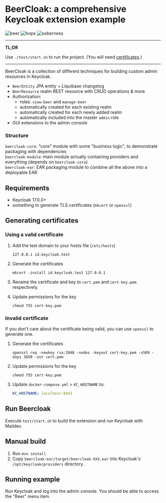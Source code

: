 # BeerCloak: a comprehensive Keycloak extension example

![beer](https://img.shields.io/badge/beer-flowing-green)
![hops](https://img.shields.io/badge/hops-100%25-green)
![soberness](https://img.shields.io/badge/soberness-none-red)

---
**TL;DR**

Use `./test/start.sh` to run the project. (You will need [certificates](#generating-certificates).)

---

BeerCloak is a collection of different techniques for building custom admin resources in Keycloak.

* `BeerEntity` JPA entity + Liquibase changelog
* `BeerResource` realm REST resource with CRUD operations & more
* Authorization:
  * roles: `view-beer` and `manage-beer`
  * automatically created for each existing realm
  * automatically created for each newly added realm
  * automatically included into the master `admin` role
* GUI extensions to the admin console

### Structure

`beercloak-core`: "core" module with some "business logic", to demonstrate packaging with dependencies  
`beercloak-module`: main module actually containing providers and everything (depends on `beercloak-core`)  
`beercloak-ear`: EAR packaging module to combine all the above into a deployable EAR 

## Requirements

* Keycloak 17.0.0+
* something to generate TLS certificates (`mkcert` or `openssl`)

## Generating certificates

### Using a valid certificate

1. Add the test domain to your hosts file (`/etc/hosts`)
   ```
   127.0.0.1 id.keycloak.test
   ```
   
2. Generate the certificates
   ```
   mkcert -install id.keycloak.test 127.0.0.1
   ```
   
3. Rename the certificate and key to `cert.pem` and `cert-key.pem` respectively.

4. Update permissions for the key
   ```
   chmod 755 cert-key.pem
   ```

### Invalid certificate

If you don't care about the certificate being valid, you can use `openssl` to generate one.

1. Generate the certificates
   ```
   openssl req -newkey rsa:2048 -nodes -keyout cert-key.pem -x509 -days 3650 -out cert.pem
   ```
   
2. Update permissions for the key
   ```￼
   chmod 755 cert-key.pem
   ```

3. Update `docker-compose.yml` > `KC_HOSTNAME` to:
   ```yaml
   KC_HOSTNAME: localhost:8443
   ```

## Run Beercloak

Execute `test/start.sh` to build the extension and run Keycloak with Maildev.

## Manual build

1. Run `mvn install`
2. Copy `beercloak-ear/target/beercloak-XXX.ear` into Keycloak's `/opt/keycloak/providers` directory.

## Running example

Run Keycloak and log into the admin console. You should be able to access the "Beer" menu item.
